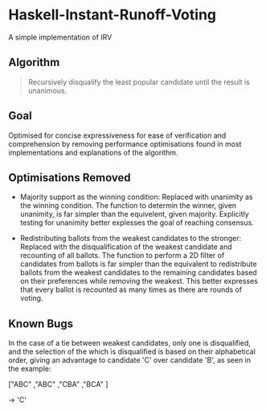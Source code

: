 # Haskell-Instant-Runoff-Voting
A simple implementation of IRV

## Algorithm

> Recursively disqualify the least popular candidate until the result is unanimous.

## Goal

Optimised for concise expressiveness for ease of verification and comprehension by removing performance optimisations found in most implementations and explanations of the algorithm.

## Optimisations Removed

* Majority support as the winning condition: 
Replaced with unanimity as the winning condition.
The function to determin the winner, given unanimity, is far simpler than the equivelent, given majority.
Explicitly testing for unanimity better explesses the goal of reaching consensus.

* Redistributing ballots from the weakest candidates to the stronger: 
Replaced with the disqualification of the weakest candidate and recounting of all ballots.
The function to perform a 2D filter of candidates from ballots is far simpler than the equivalent to redistribute ballots from the weakest candidates to the remaining candidates based on their preferences while removing the weakest.
This better expresses that every ballot is recounted as many times as there are rounds of voting.

## Known Bugs

In the case of a tie between weakest candidates, only one is disqualified, and the selection of the which is disqualified is based on their alphabetical order, giving an advantage to candidate 'C' over candidate 'B', as seen in the example:

["ABC"
,"ABC"
,"CBA"
,"BCA"
]

-> 'C'

